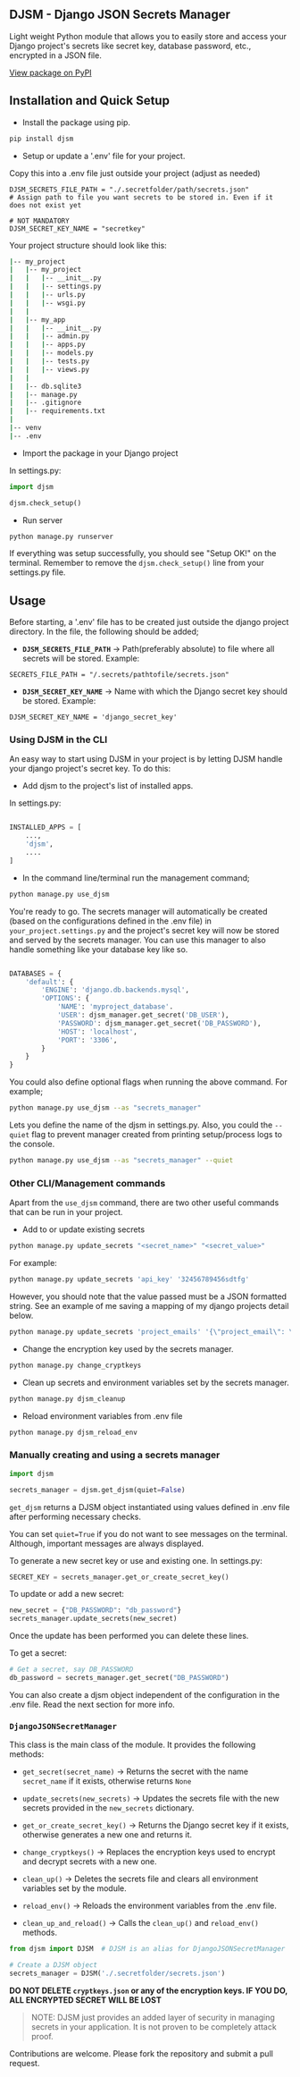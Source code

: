 ## DJSM - Django JSON Secrets Manager

Light weight Python module that allows you to easily store and access your Django project's secrets like secret key, database password, etc., encrypted in a JSON file.

[View package on PyPI](https://pypi.org/project/djsm/)

## Installation and Quick Setup

* Install the package using pip.

```bash
pip install djsm
```

* Setup or update a '.env' file for your project.

Copy this into a .env file just outside your project (adjust as needed)

```.env
DJSM_SECRETS_FILE_PATH = "./.secretfolder/path/secrets.json" 
# Assign path to file you want secrets to be stored in. Even if it does not exist yet

# NOT MANDATORY
DJSM_SECRET_KEY_NAME = "secretkey"
```

Your project structure should look like this:

```bash
|-- my_project
|   |-- my_project
|   |   |-- __init__.py
|   |   |-- settings.py
|   |   |-- urls.py
|   |   |-- wsgi.py
|   |
|   |-- my_app
|   |   |-- __init__.py
|   |   |-- admin.py
|   |   |-- apps.py
|   |   |-- models.py
|   |   |-- tests.py
|   |   |-- views.py
|   |
|   |-- db.sqlite3
|   |-- manage.py
|   |-- .gitignore
|   |-- requirements.txt
|
|-- venv
|-- .env
```

* Import the package in your Django project

In settings.py:

```python
import djsm

djsm.check_setup()
```

* Run server

```bash
python manage.py runserver
```

If everything was setup successfully, you should see "Setup OK!" on the terminal. Remember to remove the `djsm.check_setup()` line from your settings.py file.

## Usage

Before starting, a '.env' file has to be created just outside the django project directory.
In the file, the following should be added;

* **`DJSM_SECRETS_FILE_PATH`** -> Path(preferably absolute) to file where all secrets will be stored.
Example:

```.env
SECRETS_FILE_PATH = "/.secrets/pathtofile/secrets.json"
```

* **`DJSM_SECRET_KEY_NAME`** -> Name with which the Django secret key should be stored.
Example:

```.env
DJSM_SECRET_KEY_NAME = 'django_secret_key'
```

### Using DJSM in the CLI

An easy way to start using DJSM in your project is by letting DJSM handle your django project's secret key. To do this:

* Add djsm to the project's list of installed apps.

In settings.py:

```python

INSTALLED_APPS = [
    ...,
    'djsm',
    ....
]
```

* In the command line/terminal run the management command;

```bash
python manage.py use_djsm
```

You're ready to go. The secrets manager will automatically be created (based on the configurations defined in the .env file) in `your_project.settings.py` and the project's secret key will now be stored and served by the secrets manager. You can use this manager to also handle something like your database key like so.

```python

DATABASES = {
    'default': {
        'ENGINE': 'django.db.backends.mysql',
        'OPTIONS': {
            'NAME': 'myproject_database'.
            'USER': djsm_manager.get_secret('DB_USER'),
            'PASSWORD': djsm_manager.get_secret('DB_PASSWORD'),
            'HOST': 'localhost',
            'PORT': '3306',
        }
    }
}
```

You could also define optional flags when running the above command. For example;

```bash
python manage.py use_djsm --as "secrets_manager"
```

Lets you define the name of the djsm in settings.py. Also, you could the `--quiet` flag to prevent manager created from printing setup/process logs to the console.

```bash
python manage.py use_djsm --as "secrets_manager" --quiet
```

### Other CLI/Management commands

Apart from the `use_djsm` command, there are two other useful commands that can be run in your project. 

* Add to or update existing secrets

```bash
python manage.py update_secrets "<secret_name>" "<secret_value>"
```

For example:

```bash
python manage.py update_secrets 'api_key' '32456789456sdtfg'
```

However, you should note that the value passed must be a JSON formatted string. See an example of me saving a mapping of my django projects detail below.

```bash
python manage.py update_secrets 'project_emails' '{\"project_email\": \"support@myproject.com\", \"admin_email\": \"admin@myproject.com\"}'
```

* Change the encryption key used by the secrets manager.

```bash
python manage.py change_cryptkeys
```

* Clean up secrets and environment variables set by the secrets manager.

```bash
python manage.py djsm_cleanup
```

* Reload environment variables from .env file

```bash
python manage.py djsm_reload_env
```

### Manually creating and using a secrets manager

```python
import djsm

secrets_manager = djsm.get_djsm(quiet=False)
```

`get_djsm` returns a DJSM object instantiated using values defined in .env file after performing necessary checks.

You can set `quiet=True` if you do not want to see messages on the terminal. Although, important messages are always displayed.

To generate a new secret key or use and existing one. In settings.py:

```python
SECRET_KEY = secrets_manager.get_or_create_secret_key()
```

To update or add a new secret:

```python
new_secret = {"DB_PASSWORD": "db_password"}
secrets_manager.update_secrets(new_secret)
```

Once the update has been performed you can delete these lines.

To get a secret:

```python
# Get a secret, say DB_PASSWORD
db_password = secrets_manager.get_secret("DB_PASSWORD")
```

You can also create a djsm object independent of the configuration in the .env file. Read the next section for more info.

### `DjangoJSONSecretManager`

This class is the main class of the module. It provides the following methods:

* `get_secret(secret_name)` -> Returns the secret with the name `secret_name` if it exists, otherwise returns `None`

* `update_secrets(new_secrets)` -> Updates the secrets file with the new secrets provided in the `new_secrets` dictionary.

* `get_or_create_secret_key()` -> Returns the Django secret key if it exists, otherwise generates a new one and returns it.

* `change_cryptkeys()` -> Replaces the encryption keys used to encrypt and decrypt secrets with a new one.

* `clean_up()` -> Deletes the secrets file and clears all environment variables set by the module.

* `reload_env()` -> Reloads the environment variables from the .env file.

* `clean_up_and_reload()` -> Calls the `clean_up()` and `reload_env()` methods.

```python
from djsm import DJSM  # DJSM is an alias for DjangoJSONSecretManager

# Create a DJSM object
secrets_manager = DJSM('./.secretfolder/secrets.json')
```

**DO NOT DELETE `cryptkeys.json` or any of the encryption keys. IF YOU DO, ALL ENCRYPTED SECRET WILL BE LOST**

> NOTE: DJSM just provides an added layer of security in managing secrets in your application. It is not proven to be completely attack proof.

Contributions are welcome. Please fork the repository and submit a pull request.
